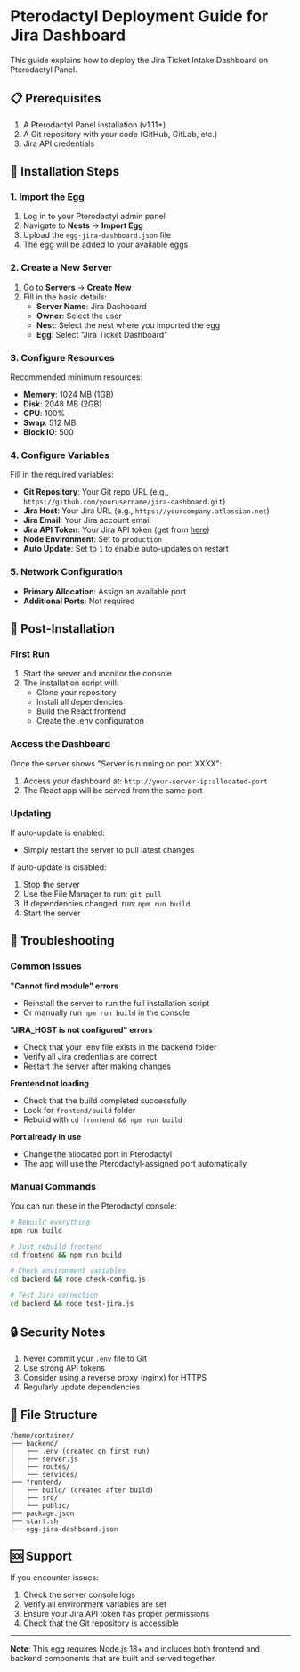# Pterodactyl Deployment Guide for Jira Dashboard

This guide explains how to deploy the Jira Ticket Intake Dashboard on Pterodactyl Panel.

## 📋 Prerequisites

1. A Pterodactyl Panel installation (v1.11+)
2. A Git repository with your code (GitHub, GitLab, etc.)
3. Jira API credentials

## 🚀 Installation Steps

### 1. Import the Egg

1. Log in to your Pterodactyl admin panel
2. Navigate to **Nests** → **Import Egg**
3. Upload the `egg-jira-dashboard.json` file
4. The egg will be added to your available eggs

### 2. Create a New Server

1. Go to **Servers** → **Create New**
2. Fill in the basic details:
   - **Server Name**: Jira Dashboard
   - **Owner**: Select the user
   - **Nest**: Select the nest where you imported the egg
   - **Egg**: Select "Jira Ticket Dashboard"

### 3. Configure Resources

Recommended minimum resources:
- **Memory**: 1024 MB (1GB)
- **Disk**: 2048 MB (2GB)
- **CPU**: 100%
- **Swap**: 512 MB
- **Block IO**: 500

### 4. Configure Variables

Fill in the required variables:

- **Git Repository**: Your Git repo URL (e.g., `https://github.com/yourusername/jira-dashboard.git`)
- **Jira Host**: Your Jira URL (e.g., `https://yourcompany.atlassian.net`)
- **Jira Email**: Your Jira account email
- **Jira API Token**: Your Jira API token (get from [here](https://id.atlassian.com/manage-profile/security/api-tokens))
- **Node Environment**: Set to `production`
- **Auto Update**: Set to `1` to enable auto-updates on restart

### 5. Network Configuration

- **Primary Allocation**: Assign an available port
- **Additional Ports**: Not required

## 🔧 Post-Installation

### First Run

1. Start the server and monitor the console
2. The installation script will:
   - Clone your repository
   - Install all dependencies
   - Build the React frontend
   - Create the .env configuration

### Access the Dashboard

Once the server shows "Server is running on port XXXX":
1. Access your dashboard at: `http://your-server-ip:allocated-port`
2. The React app will be served from the same port

### Updating

If auto-update is enabled:
- Simply restart the server to pull latest changes

If auto-update is disabled:
1. Stop the server
2. Use the File Manager to run: `git pull`
3. If dependencies changed, run: `npm run build`
4. Start the server

## 🐛 Troubleshooting

### Common Issues

**"Cannot find module" errors**
- Reinstall the server to run the full installation script
- Or manually run `npm run build` in the console

**"JIRA_HOST is not configured" errors**
- Check that your .env file exists in the backend folder
- Verify all Jira credentials are correct
- Restart the server after making changes

**Frontend not loading**
- Check that the build completed successfully
- Look for `frontend/build` folder
- Rebuild with `cd frontend && npm run build`

**Port already in use**
- Change the allocated port in Pterodactyl
- The app will use the Pterodactyl-assigned port automatically

### Manual Commands

You can run these in the Pterodactyl console:

```bash
# Rebuild everything
npm run build

# Just rebuild frontend
cd frontend && npm run build

# Check environment variables
cd backend && node check-config.js

# Test Jira connection
cd backend && node test-jira.js
```

## 🔒 Security Notes

1. Never commit your `.env` file to Git
2. Use strong API tokens
3. Consider using a reverse proxy (nginx) for HTTPS
4. Regularly update dependencies

## 📝 File Structure

```
/home/container/
├── backend/
│   ├── .env (created on first run)
│   ├── server.js
│   ├── routes/
│   └── services/
├── frontend/
│   ├── build/ (created after build)
│   ├── src/
│   └── public/
├── package.json
├── start.sh
└── egg-jira-dashboard.json
```

## 🆘 Support

If you encounter issues:
1. Check the server console logs
2. Verify all environment variables are set
3. Ensure your Jira API token has proper permissions
4. Check that the Git repository is accessible

---

**Note**: This egg requires Node.js 18+ and includes both frontend and backend components that are built and served together. 